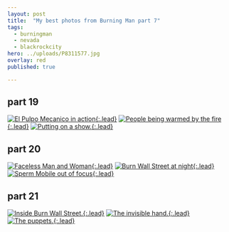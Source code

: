 ```yaml
---
layout: post
title:  "My best photos from Burning Man part 7"
tags:
  - burningman
  - nevada
  - blackrockcity
hero: ../uploads/P8311577.jpg
overlay: red
published: true

---
```


## part 19
[![El Pulpo Mecanico in action](../uploads/P8311553.jpg){:.lead}](../uploads/P8311553.jpg)
[![People being warmed by the fire](../uploads/P8311551.jpg){:.lead}](../uploads/P8311551.jpg)
[![Putting on a show.](../uploads/P8311548.jpg){:.lead}](../uploads/P8311548.jpg)
## part 20
[![Faceless Man and Woman](../uploads/P8311577.jpg){:.lead}](../uploads/P8311577.jpg)
[![Burn Wall Street at night](../uploads/P8311573.jpg){:.lead}](../uploads/P8311573.jpg)
[![Sperm Mobile out of focus](../uploads/P8311608.jpg){:.lead}](../uploads/P8311608.jpg)
## part 21
[![Inside Burn Wall Street.](../uploads/P8311585.jpg){:.lead}](../uploads/P8311585.jpg)
[![The invisible hand.](../uploads/P8311586.jpg){:.lead}](../uploads/P8311586.jpg)
[![The puppets.](../uploads/P8311587.jpg){:.lead}](../uploads/P8311587.jpg)